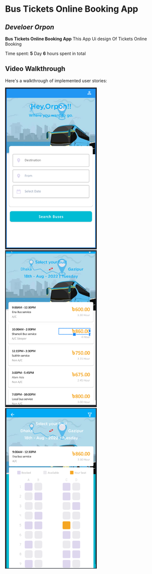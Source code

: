 # Bus Tickets Online Booking App

## *Develoer Orpon*

**Bus Tickets Online Booking App** This App Ui design Of Tickets Online Booking

Time spent: **5** Day **6** hours spent in total
## Video Walkthrough

Here's a walkthrough of implemented user stories:

<img src='https://github.com/DeveloperOrpon/BusBd-Ui-With-MaterialUi/blob/master/Capture0.PNG?raw=true' width="300px"  />
<img src='https://github.com/DeveloperOrpon/BusBd-Ui-With-MaterialUi/blob/master/Capture1.PNG?raw=true' width="300px"  />
<img src='https://github.com/DeveloperOrpon/BusBd-Ui-With-MaterialUi/blob/master/Capture.PNG?raw=true' width="300px"  />
